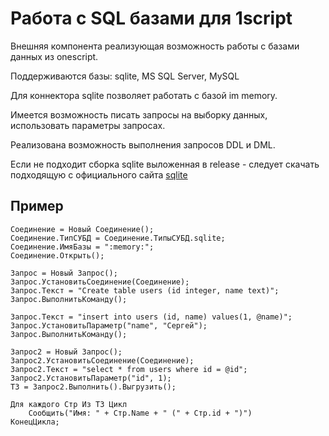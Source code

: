 # Работа с SQL базами для 1script

Внешняя компонента реализующая возможность работы с базами данных из onescript.

Поддерживаются базы: sqlite, MS SQL Server, MySQL

Для коннектора sqlite позволяет работать с базой im memory.

Имеется возможность писать запросы на выборку данных, использовать параметры запросах.

Реализована возможность выполнения запросов DDL и DML.

Если не подходит сборка sqlite выложенная в release - следует скачать подходящую с официального сайта [sqlite](http://system.data.sqlite.org/index.html/doc/trunk/www/downloads.wiki)

## Пример

    Соединение = Новый Соединение();
    Соединение.ТипСУБД = Соединение.ТипыСУБД.sqlite;
    Соединение.ИмяБазы = ":memory:";
    Соединение.Открыть();
    
    Запрос = Новый Запрос();
    Запрос.УстановитьСоединение(Соединение);
    Запрос.Текст = "Create table users (id integer, name text)";
    Запрос.ВыполнитьКоманду();
    
    Запрос.Текст = "insert into users (id, name) values(1, @name)";
    Запрос.УстановитьПараметр("name", "Сергей");
    Запрос.ВыполнитьКоманду();
    
    Запрос2 = Новый Запрос();
    Запрос2.УстановитьСоединение(Соединение);
    Запрос2.Текст = "select * from users where id = @id";
    Запрос2.УстановитьПараметр("id", 1);
    ТЗ = Запрос2.Выполнить().Выгрузить();
    
    Для каждого Стр Из ТЗ Цикл
        Сообщить("Имя: " + Стр.Name + " (" + Стр.id + ")")
    КонецЦикла;

